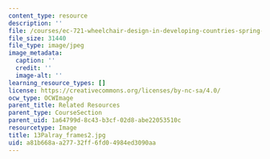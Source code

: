 ```yaml
---
content_type: resource
description: ''
file: /courses/ec-721-wheelchair-design-in-developing-countries-spring-2009/a81b668aa27732ff6fd04984ed3090aa_13Palray_frames2.jpg
file_size: 31440
file_type: image/jpeg
image_metadata:
  caption: ''
  credit: ''
  image-alt: ''
learning_resource_types: []
license: https://creativecommons.org/licenses/by-nc-sa/4.0/
ocw_type: OCWImage
parent_title: Related Resources
parent_type: CourseSection
parent_uid: 1a64799d-8c43-b3cf-02d8-abe22053510c
resourcetype: Image
title: 13Palray_frames2.jpg
uid: a81b668a-a277-32ff-6fd0-4984ed3090aa
---
```

